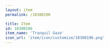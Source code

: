 ```yaml
---
layout: item
permalink: /10300196

title: Item
id: 10300196
item_name: 'Tranquil Gaze'
icon_url: 'item/icon/customize/10300196.png'
---
```

